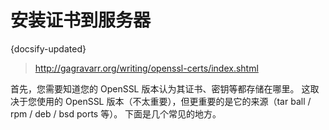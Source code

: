 # 安装证书到服务器
{docsify-updated}

> http://gagravarr.org/writing/openssl-certs/index.shtml

首先，您需要知道您的 OpenSSL 版本认为其证书、密钥等都存储在哪里。 这取决于您使用的 OpenSSL 版本（不太重要），但更重要的是它的来源（tar ball / rpm / deb / bsd ports 等）。 下面是几个常见的地方。